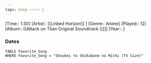 ```yaml
---
tags: Song ⭐⭐⭐⭐ 💛
---
```

[Time:: 1:30]
[Artist:: [[Linked Horizon]] ]
[Genre:: Anime]
[Played:: 12]
[Album:: [[Attack on Titan Original Soundtrack ()]]]
[Year:: ]
### Dates
````dataview
TABLE Favorite_Song
WHERE Favorite_Song = "Shoukei to Shikabane no Michi (TV Size)"
````